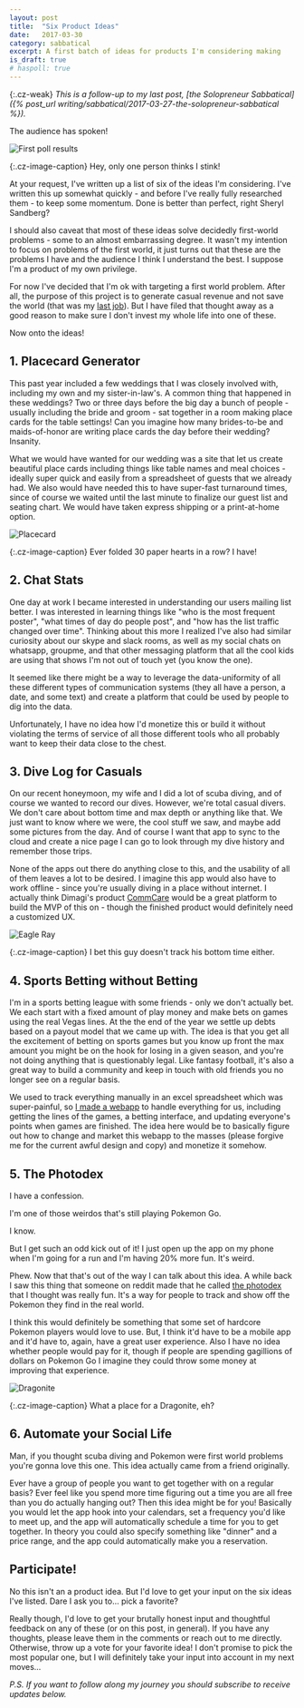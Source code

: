 ```yaml
---
layout: post
title:  "Six Product Ideas"
date:   2017-03-30
category: sabbatical
excerpt: A first batch of ideas for products I'm considering making
is_draft: true
# haspoll: true
---
```

{:.cz-weak}
*This is a follow-up to my last post, [the Solopreneur Sabbatical]({% post_url writing/sabbatical/2017-03-27-the-solopreneur-sabbatical %}).*

The audience has spoken!

![First poll results](/images/six-ideas/poll-results.png)

{:.cz-image-caption}
Hey, only one person thinks I stink!

At your request, I've written up a list of six of the ideas I'm considering.
I've written this up somewhat quickly - and before I've really fully researched them - to keep some momentum.
Done is better than perfect, right Sheryl Sandberg?

I should also caveat that most of these ideas solve decidedly first-world problems - some to an almost embarrassing degree.
It wasn't my intention to focus on problems of the first world, it just turns out that these are the problems I have and the audience I think I understand the best.
I suppose I'm a product of my own privilege.

For now I've decided that I'm ok with targeting a first world problem.
After all, the purpose of this project is to generate casual revenue and not save the world (that was my [last job](http://www.dimagi.com/)).
But I have filed that thought away as a good reason to make sure I don't invest my whole life into one of these.

Now onto the ideas!

## 1. Placecard Generator

This past year included a few weddings that I was closely involved with, including my own and my sister-in-law's.
A common thing that happened in these weddings?
Two or three days before the big day a bunch of people - usually including the bride and groom - sat together in a room making place cards for the table settings!
Can you imagine how many brides-to-be and maids-of-honor are writing place cards the day before their wedding? Insanity.

What we would have wanted for our wedding was a site that let us create beautiful place cards including things like table names and meal choices -
ideally super quick and easily from a spreadsheet of guests that we already had.
We also would have needed this to have super-fast turnaround times, since of course we waited until the last minute to finalize our guest list and seating chart.
We would have taken express shipping or a print-at-home option.

![Placecard](/images/six-ideas/placecard-hearts.jpg)

{:.cz-image-caption}
Ever folded 30 paper hearts in a row? I have!

## 2. Chat Stats

One day at work I became interested in understanding our users mailing list better.
I was interested in learning things like "who is the most frequent poster", "what times of day do people post", and "how has the list traffic changed over time".
Thinking about this more I realized I've also had similar curiosity about our skype and slack rooms, as well as my social chats on whatsapp, groupme,
and that other messaging platform that all the cool kids are using that shows I'm not out of touch yet (you know the one).

It seemed like there might be a way to leverage the data-uniformity of all these different types of communication systems
(they all have a person, a date, and some text) and create a platform that could be used by people to dig into the data.

Unfortunately, I have no idea how I'd monetize this or build it without violating the terms of service of all those different tools
who all probably want to keep their data close to the chest.

## 3. Dive Log for Casuals

On our recent honeymoon, my wife and I did a lot of scuba diving, and of course we wanted to record our dives.
However, we're total casual divers. We don't care about bottom time and max depth or anything like that.
We just want to know where we were, the cool stuff we saw, and maybe add some pictures from the day.
And of course I want that app to sync to the cloud and create a nice page I can go to look through my dive history and remember those trips.

None of the apps out there do anything close to this, and the usability of all of them leaves a lot to be desired.
I imagine this app would also have to work offline - since you're usually diving in a place without internet.
I actually think Dimagi's product [CommCare](https://www.commcarehq.org/home/) would be a great platform to build the MVP of this on -
though the finished product would definitely need a customized UX.

![Eagle Ray](/images/six-ideas/eagle-ray.jpg)

{:.cz-image-caption}
I bet this guy doesn't track his bottom time either.

## 4. Sports Betting without Betting

I'm in a sports betting league with some friends - only we don't actually bet.
We each start with a fixed amount of play money and make bets on games using the real Vegas lines.
At the the end of the year we settle up debts based on a payout model that we came up with.
The idea is that you get all the excitement of betting on sports games but you know up front the max amount you might be on the hook for losing in a given season,
and you're not doing anything that is questionably legal.
Like fantasy football, it's also a great way to build a community and keep in touch with old friends you no longer see on a regular basis.

We used to track everything manually in an excel spreadsheet which was super-painful, so [I made a webapp](http://effthehouse.com/) to handle everything for us,
including getting the lines of the games, a betting interface, and updating everyone's points when games are finished.
The idea here would be to basically figure out how to change and market this webapp to the masses (please forgive me for the current awful design and copy) and monetize it somehow.

## 5. The Photodex

I have a confession.

I'm one of those weirdos that's still playing Pokemon Go.

I know.

But I get such an odd kick out of it! I just open up the app on my phone when I'm going for a run and I'm having 20% more fun. It's weird.

Phew. Now that that's out of the way I can talk about this idea.
A while back I saw this thing that someone on reddit made that he called [the photodex](http://jtatomico.photodex.io/) that I thought was really fun.
It's a way for people to track and show off the Pokemon they find in the real world.

I think this would definitely be something that some set of hardcore Pokemon players would love to use.
But, I think it'd have to be a mobile app and it'd have to, again, have a great user experience.
Also I have no idea whether people would pay for it, though if people are spending gagillions of dollars on Pokemon Go I imagine they could throw some money at improving that experience.

![Dragonite](/images/six-ideas/dragonite.jpg)

{:.cz-image-caption}
What a place for a Dragonite, eh?


## 6. Automate your Social Life

Man, if you thought scuba diving and Pokemon were first world problems you're gonna love this one.
This idea actually came from a friend originally.

Ever have a group of people you want to get together with on a regular basis?
Ever feel like you spend more time figuring out a time you are all free than you do actually hanging out?
Then this idea might be for you!
Basically you would let the app hook into your calendars, set a frequency you'd like to meet up,
and the app will automatically schedule a time for you to get together.
In theory you could also specify something like "dinner" and a price range, and the app could automatically make you a reservation.

## Participate!

No this isn't an a product idea. But I'd love to get your input on the six ideas I've listed. Dare I ask you to... pick a favorite?

Really though, I'd love to get your brutally honest input and thoughtful feedback on any of these (or on this post, in general).
If you have any thoughts, please leave them in the comments or reach out to me directly.
Otherwise, throw up a vote for your favorite idea!
I don't promise to pick the most popular one, but I will definitely take your input into account in my next moves...

*P.S. If you want to follow along my journey you should subscribe to receive updates below.*


